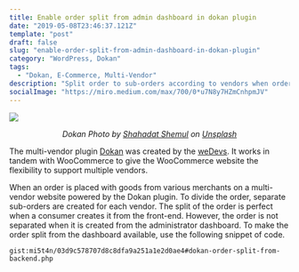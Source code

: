 ```yaml
---
title: Enable order split from admin dashboard in dokan plugin
date: "2019-05-08T23:46:37.121Z"
template: "post"
draft: false
slug: "enable-order-split-from-admin-dashboard-in-dokan-plugin"
category: "WordPress, Dokan"
tags:
  - "Dokan, E-Commerce, Multi-Vendor"
description: "Split order to sub-orders according to vendors when order is created form backend."
socialImage: "https://miro.medium.com/max/700/0*u7N8y7HZmCnhpmJV"
---
```


![](https://miro.medium.com/max/700/0*u7N8y7HZmCnhpmJV)
*<p align="center">
Dokan Photo by [Shahadat Shemul](https://unsplash.com/@shemul) on [Unsplash](https://unsplash.com)</p>*

The multi-vendor plugin [Dokan](https://wedevs.com/dokan) was created by the [weDevs](https://wedevs.com/). It works in tandem with WooCommerce to give the WooCommerce website the flexibility to support multiple vendors.

When an order is placed with goods from various merchants on a multi-vendor website powered by the Dokan plugin. To divide the order, separate sub-orders are created for each vendor. The split of the order is perfect when a consumer creates it from the front-end. However, the order is not separated when it is created from the administrator dashboard. To make the order split from the dashboard available, use the following snippet of code.

`gist:mi5t4n/03d9c578707d8c8dfa9a251a1e2d0ae4#dokan-order-split-from-backend.php`

